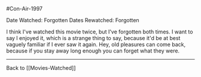 #Con-Air-1997

Date Watched:  Forgotten
Dates Rewatched:  Forgotten

I think I've watched this movie twice, but I've forgotten both times.  I want to say I enjoyed it, which is a strange thing to say, because it'd be at best vaguely familiar if I ever saw it again.  Hey, old pleasures can come back, because if you stay away long enough you can forget what they were.

---
Back to [[Movies-Watched]]